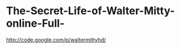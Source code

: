 The-Secret-Life-of-Walter-Mitty-online-Full-
============================================

http://code.google.com/p/waltermittyhd/
